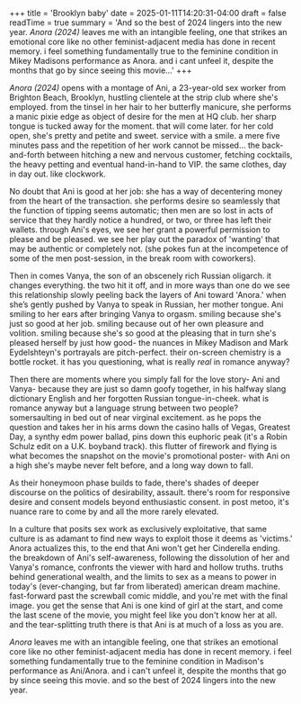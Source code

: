 +++
title = 'Brooklyn baby'
date = 2025-01-11T14:20:31-04:00
draft = false
readTime = true
summary = 'And so the best of 2024 lingers into the new year. *Anora (2024)* leaves me with an intangible feeling, one that strikes an emotional core like no other feminist-adjacent media has done in recent memory. i feel something fundamentally true to the feminine condition in Mikey Madisons performance as Anora. and i cant unfeel it, despite the months that go by since seeing this movie...'
+++

*Anora (2024)* opens with a montage of Ani, a 23-year-old sex worker from Brighton Beach, Brooklyn, hustling clientele at the strip club where she's employed. from the tinsel in her hair to her butterfly manicure, she performs a manic pixie edge as object of desire for the men at HQ club. her sharp tongue is tucked away for the moment. that will come later. for her cold open, she's pretty and petite and sweet. service with a smile. a mere five minutes pass and the repetition of her work cannot be missed... the back-and-forth between hitching a new and nervous customer, fetching cocktails, the heavy petting and eventual hand-in-hand to VIP. the same clothes, day in day out. like clockwork.

No doubt that Ani is good at her job: she has a way of decentering money from the heart of the transaction. she performs desire so seamlessly that the function of tipping seems automatic; then men are so lost in acts of service that they hardly notice a hundred, or two, or three has left their wallets. through Ani's eyes, we see her grant a powerful permission to please and be pleased. we see her play out the paradox of 'wanting' that may be authentic or completely not. (she pokes fun at the incompetence of some of the men post-session, in the break room with coworkers).

Then in comes Vanya, the son of an obscenely rich Russian oligarch. it changes everything. the two hit it off, and in more ways than one do we see this relationship slowly peeling back the layers of Ani toward 'Anora.' when she’s gently pushed by Vanya to speak in Russian, her mother tongue. Ani smiling to her ears after bringing Vanya to orgasm. smiling because she's just so good at her job. smiling because out of her own pleasure and volition. smiling because she's so good at the pleasing that in turn she's pleased herself by just how good- the nuances in Mikey Madison and Mark Eydelshteyn's portrayals are pitch-perfect. their on-screen chemistry is a bottle rocket. it has you questioning, what is really *real* in romance anyway?

Then there are moments where you simply fall for the love story- Ani and Vanya- because they are just so damn goofy together, in his halfway slang dictionary English and her forgotten Russian tongue-in-cheek. what is romance anyway but a language strung between two people? somersaulting in bed out of near virginal excitement. as he pops the question and takes her in his arms down the casino halls of Vegas, Greatest Day, a synthy edm power ballad, pins down this euphoric peak (it's a Robin Schulz edit on a U.K. boyband track). this flutter of firework and flying is what becomes the snapshot on the movie's promotional poster- with Ani on a high she's maybe never felt before, and a long way down to fall.

As their honeymoon phase builds to fade, there's shades of deeper discourse on the politics of desirability, assault. there's room for responsive desire and consent models beyond enthusiastic consent. in post metoo, it's nuance rare to come by and all the more rarely elevated.

In a culture that posits sex work as exclusively exploitative, that same culture is as adamant to find new ways to exploit those it deems as 'victims.' Anora actualizes this, to the end that Ani won't get her Cinderella ending. the breakdown of Ani's self-awareness, following the dissolution of her and Vanya's romance, confronts the viewer with hard and hollow truths. truths behind generational wealth, and the limits to sex as a means to power in today's (ever-changing, but far from liberated) american dream machine. fast-forward past the screwball comic middle, and you're met with the final image. you get the sense that Ani is one kind of girl at the start, and come the last scene of the movie, you might feel like you don't know her at all. and the tear-splitting truth there is that Ani is at much of a loss as you are.

*Anora* leaves me with an intangible feeling, one that strikes an emotional core like no other feminist-adjacent media has done in recent memory. i feel something fundamentally true to the feminine condition in Madison's performance as Ani/Anora. and i can't unfeel it, despite the months that go by since seeing this movie. and so the best of 2024 lingers into the new year.
